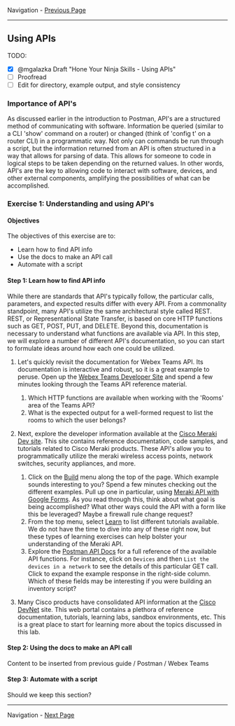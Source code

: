 Navigation - [Previous Page](LTRDEV-1100-Guide-03.md)

---

## Using APIs

TODO:

- [x] @mgalazka Draft "Hone Your Ninja Skills - Using APIs"
- [ ] Proofread
- [ ] Edit for directory, example output, and style consistency

### Importance of API's

As discussed earlier in the introduction to Postman, API's are a structured method of communicating with software. Information be queried (similar to a CLI 'show' command on a router) or changed (think of 'config t' on a router CLI) in a programmatic way. Not only can commands be run through a script, but the information returned from an API is often structured in a way that allows for parsing of data. This allows for someone to code in logical steps to be taken depending on the returned values. In other words, API's are the key to allowing code to interact with software, devices, and other external components, amplifying the possibilities of what can be accomplished.

### Exercise 1: Understanding and using API's

#### Objectives

The objectives of this exercise are to:
* Learn how to find API info
* Use the docs to make an API call
* Automate with a script

#### Step 1: Learn how to find API info

While there are standards that API's typically follow, the particular calls, parameters, and expected results differ with every API. From a commonality standpoint, many API's utilize the same architectural style called REST. REST, or Representational State Transfer, is based on core HTTP functions such as GET, POST, PUT, and DELETE. Beyond this, documentation is necessary to understand what functions are available via API. In this step, we will explore a number of different API's documentation, so you can start to formulate ideas around how each one could be utilized.

1. Let's quickly revisit the documentation for Webex Teams API. Its documentation is interactive and robust, so it is a great example to peruse. Open up the [Webex Teams Developer Site](https://developer.webex.com/getting-started.html) and spend a few minutes looking through the Teams API reference material.
    1. Which HTTP functions are available when working with the 'Rooms' area of the Teams API?
    2. What is the expected output for a well-formed request to list the rooms to which the user belongs?

2. Next, explore the developer information available at the [Cisco Meraki Dev site](https://create.meraki.io). This site contains reference documentation, code samples, and tutorials related to Cisco Meraki products. These API's allow you to programmatically utilize the meraki wireless access points, network switches, security appliances, and more.
    1. Click on the [Build](https://create.meraki.io/build/) menu along the top of the page. Which example sounds interesting to you? Spend a few minutes checking out the different examples. Pull up one in particular, using [Meraki API with Google Forms](https://create.meraki.io/build/google-forms-with-the-dashboard-api/). As you read through this, think about what goal is being accomplished? What other ways could the API with a form like this be leveraged? Maybe a firewall rule change request?
    2. From the top menu, select [Learn](https://create.meraki.io/learn/) to list different tutorials available. We do not have the time to dive into any of these right now, but these types of learning exercises can help bolster your understanding of the Meraki API.
    3. Explore the [Postman API Docs](https://create.meraki.io/postman) for a full reference of the available API functions. For instance, click on `Devices` and then `List the devices in a network` to see the details of this particular GET call. Click to expand the example response in the right-side column. Which of these fields may be interesting if you were building an inventory script?

3. Many Cisco products have consolidated API information at the [Cisco DevNet](https://developer.cisco.com/) site. This web portal contains a plethora of reference documentation, tutorials, learning labs, sandbox environments, etc. This is a great place to start for learning more about the topics discussed in this lab.

#### Step 2: Using the docs to make an API call

Content to be inserted from previous guide / Postman / Webex Teams

#### Step 3: Automate with a script

Should we keep this section?

---

Navigation - [Next Page](LTRDEV-1100-Guide-03b.md)
